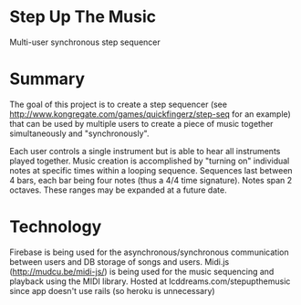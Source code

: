 Step Up The Music
==============

Multi-user synchronous step sequencer

Summary
=======
The goal of this project is to create a step sequencer (see http://www.kongregate.com/games/quickfingerz/step-seq for an example) that can be used by multiple users to create a piece of music together simultaneously and "synchronously".

Each user controls a single instrument but is able to hear all instruments played together.  Music creation is accomplished by "turning on" individual notes at specific times within a looping sequence.  Sequences last between 4 bars, each bar being four notes (thus a 4/4 time signature).  Notes span 2 octaves.  These ranges may be expanded at a future date.

Technology
=========
Firebase is being used for the asynchronous/synchronous communication between users and DB storage of songs and users.
Midi.js (http://mudcu.be/midi-js/) is being used for the music sequencing and playback using the MIDI library.
Hosted at lcddreams.com/stepupthemusic since app doesn't use rails (so heroku is unnecessary)
